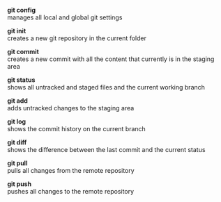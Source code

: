 **git config**\
manages all local and global git settings

**git init**\
creates a new git repository in the current folder

**git commit**\
creates a new commit with all the content that currently is in the staging area

**git status**\
shows all untracked and staged files and the current working branch

**git add**\
adds untracked changes to the staging area

**git log**\
shows the commit history on the current branch

**git diff**\
shows the difference between the last commit and the current status

**git pull**\
pulls all changes from the remote repository

**git push**\
pushes all changes to the remote repository
